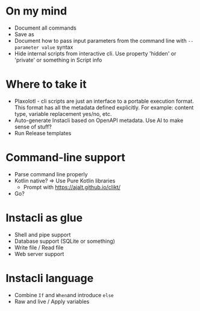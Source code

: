 # On my mind

* Document all commands
* Save as
* Document how to pass input parameters from the command line with `--parameter value` syntax
* Hide internal scripts from interactive cli. Use property 'hidden' or 'private' or something in Script info

# Where to take it

* Plaxolotl - cli scripts are just an interface to a portable execution format. This format has all the metadata defined explicitly. For example: content type,
  variable replacement yes/no, etc.
* Auto-generate Instacli based on OpenAPI metadata. Use AI to make sense of stuff?
* Run Release templates

# Command-line support

* Parse command line properly
* Kotlin native? => Use Pure Kotlin libraries
    * Prompt with https://ajalt.github.io/clikt/
* Go?

# Instacli as glue

* Shell and pipe support
* Database support (SQLite or something)
* Write file / Read file
* Web server support

# Instacli language

* Combine `If` and `When`and introduce `else`
* Raw and live / Apply variables
